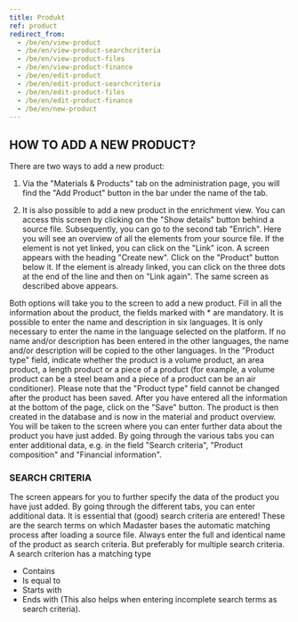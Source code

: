 ```yaml
---
title: Produkt
ref: product
redirect_from:
  - /be/en/view-product
  - /be/en/view-product-searchcriteria
  - /be/en/view-product-files
  - /be/en/view-product-finance
  - /be/en/edit-product
  - /be/en/edit-product-searchcriteria
  - /be/en/edit-product-files
  - /be/en/edit-product-finance
  - /be/en/new-product
---
```


## HOW TO ADD A NEW PRODUCT?
There are two ways to add a new product:

1. Via the "Materials & Products" tab on the administration page, you will find the "Add Product" button in the bar under the name of the tab.

2. It is also possible to add a new product in the enrichment view. You can access this screen by clicking on the "Show details" button behind a source file. Subsequently, you can go to the second tab "Enrich". Here you will see an overview of all the elements from your source file. If the element is not yet linked, you can click on the "Link" icon. A screen appears with the heading "Create new". Click on the "Product" button below it. If the element is already linked, you can click on the three dots at the end of the line and then on "Link again". The same screen as described above appears.

Both options will take you to the screen to add a new product. Fill in all the information about the product, the fields marked with * are mandatory. It is possible to enter the name and description in six languages. It is only necessary to enter the name in the language selected on the platform. If no name and/or description has been entered in the other languages, the name and/or description will be copied to the other languages. In the "Product type" field, indicate whether the product is a volume product, an area product, a length product or a piece of a product (for example, a volume product can be a steel beam and a piece of a product can be an air conditioner). Please note that the "Product type" field cannot be changed after the product has been saved. After you have entered all the information at the bottom of the page, click on the "Save" button. The product is then created in the database and is now in the material and product overview.
You will be taken to the screen where you can enter further data about the product you have just added. By going through the various tabs you can enter additional data, e.g. in the field "Search criteria", "Product composition" and "Financial information".

### SEARCH CRITERIA ###
The screen appears for you to further specify the data of the product you have just added. By going through the different tabs, you can enter additional data. It is essential that (good) search criteria are entered! These are the search terms on which Madaster bases the automatic matching process after loading a source file. Always enter the full and identical name of the product as search criteria. But preferably for multiple search criteria. A search criterion has a matching type

- Contains
- Is equal to
- Starts with
- Ends with (This also helps when entering incomplete search terms as search criteria).
